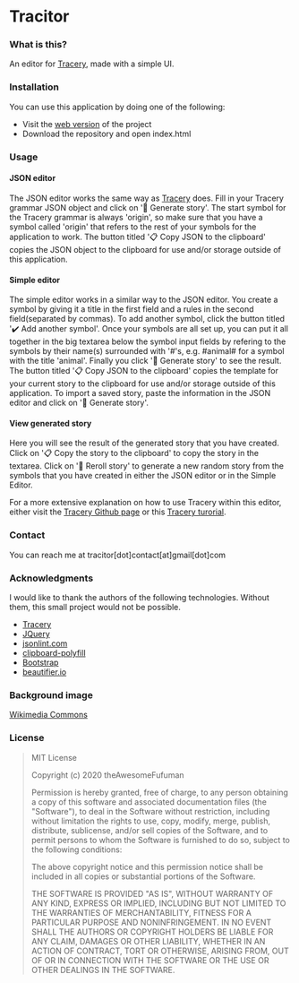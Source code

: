 # Tracitor
### What is this?
An editor for [Tracery](https://www.tracery.io/), made with a simple UI.
### Installation
You can use this application by doing one of the following:
- Visit the [web version](https://theawesomefufuman.github.io/Tracitor/) of the project
- Download the repository and open index.html
### Usage
#### JSON editor
The JSON editor works the same way as [Tracery](https://www.tracery.io/) does. Fill in your Tracery grammar JSON object and click on '📖 Generate story'. The start symbol for the Tracery grammar is always 'origin', so make sure that you have a symbol called 'origin' that refers to the rest of your symbols for the application to work. The button titled '📋 Copy JSON to the clipboard' copies the JSON object to the clipboard for use and/or storage outside of this application.

#### Simple editor
The simple editor works in a similar way to the JSON editor. You create a symbol by giving it a title in the first field and a rules in the second field(separated by commas). To add another symbol, click the button titled '✔️ Add another symbol'. Once your symbols are all set up, you can put it all together in the big textarea below the symbol input fields by refering to the symbols by their name(s) surrounded with '#'s, e.g. #animal# for a symbol with the title 'animal'. Finally you click '📖 Generate story' to see the result. The button titled '📋 Copy JSON to the clipboard' copies the template for your current story to the clipboard for use and/or storage outside of this application. To import a saved story, paste the information in the JSON editor and click on '📖 Generate story'.

#### View generated story
Here you will see the result of the generated story that you have created. Click on '📋 Copy the story to the clipboard' to copy the story in the textarea. Click on '📖 Reroll story' to generate a new random story from the symbols that you have created in either the JSON editor or in the Simple Editor.

For a more extensive explanation on how to use Tracery within this editor, either visit the [Tracery Github page](https://github.com/galaxykate/tracery/) or this [Tracery turorial](http://www.crystalcodepalace.com/traceryTut.html).

### Contact
You can reach me at tracitor[dot]contact[at]gmail[dot]com
### Acknowledgments
I would like to thank the authors of the following technologies. Without them, this small project would not be possible.
 - [Tracery](https://www.tracery.io/)
 - [JQuery](https://jquery.com/)
 - [jsonlint.com](https://jsonlint.com/)
 - [clipboard-polyfill](https://github.com/lgarron/clipboard-polyfill)
 - [Bootstrap](https://getbootstrap.com/)
 - [beautifier.io](https://beautifier.io/)
 
### Background image
[Wikimedia Commons](https://commons.wikimedia.org/wiki/File:Lower_Manhattan_from_Jersey_City_November_2014_panorama_3.jpg)
### License
> MIT License
> 
> Copyright (c) 2020 theAwesomeFufuman
> 
> Permission is hereby granted, free of charge, to any person obtaining
> a copy of this software and associated documentation files (the
> "Software"), to deal in the Software without restriction, including
> without limitation the rights to use, copy, modify, merge, publish,
> distribute, sublicense, and/or sell copies of the Software, and to
> permit persons to whom the Software is furnished to do so, subject to
> the following conditions:
> 
> The above copyright notice and this permission notice shall be
> included in all copies or substantial portions of the Software.
> 
> THE SOFTWARE IS PROVIDED "AS IS", WITHOUT WARRANTY OF ANY KIND,
> EXPRESS OR IMPLIED, INCLUDING BUT NOT LIMITED TO THE WARRANTIES OF
> MERCHANTABILITY, FITNESS FOR A PARTICULAR PURPOSE AND NONINFRINGEMENT.
> IN NO EVENT SHALL THE AUTHORS OR COPYRIGHT HOLDERS BE LIABLE FOR ANY
> CLAIM, DAMAGES OR OTHER LIABILITY, WHETHER IN AN ACTION OF CONTRACT,
> TORT OR OTHERWISE, ARISING FROM, OUT OF OR IN CONNECTION WITH THE
> SOFTWARE OR THE USE OR OTHER DEALINGS IN THE SOFTWARE.
